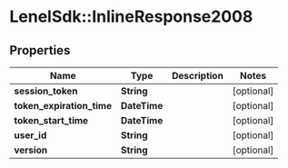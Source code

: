 # LenelSdk::InlineResponse2008

## Properties
Name | Type | Description | Notes
------------ | ------------- | ------------- | -------------
**session_token** | **String** |  | [optional] 
**token_expiration_time** | **DateTime** |  | [optional] 
**token_start_time** | **DateTime** |  | [optional] 
**user_id** | **String** |  | [optional] 
**version** | **String** |  | [optional] 

